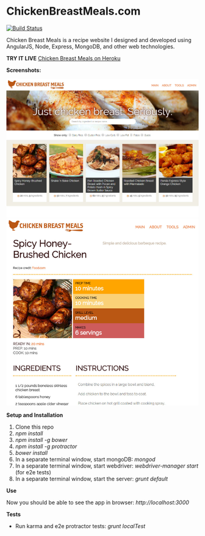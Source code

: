 ChickenBreastMeals.com
======================
[![Build Status](https://travis-ci.org/MJGrant/ChickenBreastMeals.com.svg?branch=master)](https://travis-ci.org/MJGrant/ChickenBreastMeals.com)

Chicken Breast Meals is a recipe website I designed and developed using AngularJS, Node, Express, MongoDB, and other web technologies. 

**TRY IT LIVE**
[Chicken Breast Meals on Heroku](http://chickenbreastmeals.herokuapp.com)

**Screenshots:**

![alt text](screenshots/cbm_app_screenshot_11_12_2014.jpg "Chicken Breast Meals main view as of 11/12/2014")
![alt text](screenshots/cbm_app_screenshot_11_12_2014_recipe.jpg "Chicken Breast Meals recipe view as of 11/12/2014")


**Setup and Installation**

1. Clone this repo
2. *npm install*
3. *npm install -g bower*
4. *npm install -g protractor*
5. *bower install*
6. In a separate terminal window, start mongoDB: *mongod*
7. In a separate terminal window, start webdriver: *webdriver-manager start* (for e2e tests)
8. In a separate terminal window, start the server: *grunt default*

**Use**

Now you should be able to see the app in browser: *http://localhost:3000*

**Tests**
* Run karma and e2e protractor tests: *grunt localTest*

